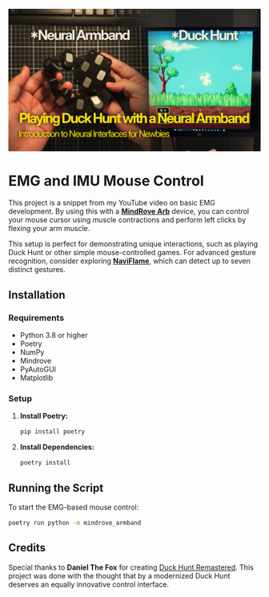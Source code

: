 ![](./images/thumbnail_A.jpg)

# EMG and IMU Mouse Control

This project is a snippet from my YouTube video on basic EMG development. By using this with a [**MindRove Arb**](https://mindrove.com/armband/) device, you can control your mouse cursor using muscle contractions and perform left clicks by flexing your arm muscle.

This setup is perfect for demonstrating unique interactions, such as playing Duck Hunt or other simple mouse-controlled games. For advanced gesture recognition, consider exploring [**NaviFlame**](https://github.com/MindRove/NaviFlame), which can detect up to seven distinct gestures.

## Installation

### Requirements

- Python 3.8 or higher
- Poetry
- NumPy
- Mindrove
- PyAutoGUI
- Matplotlib

### Setup

1. **Install Poetry:**
   ```sh
   pip install poetry
   ```
2. **Install Dependencies:**
   ```sh
   poetry install
   ```

## Running the Script

To start the EMG-based mouse control:

```sh
poetry run python -m mindrove_armband
```

## Credits

Special thanks to **Daniel The Fox** for creating [Duck Hunt Remastered](https://danielthefox.itch.io/duck-hunt-remastered). This project was done with the thought that by a modernized Duck Hunt deserves an equally innovative control interface.
